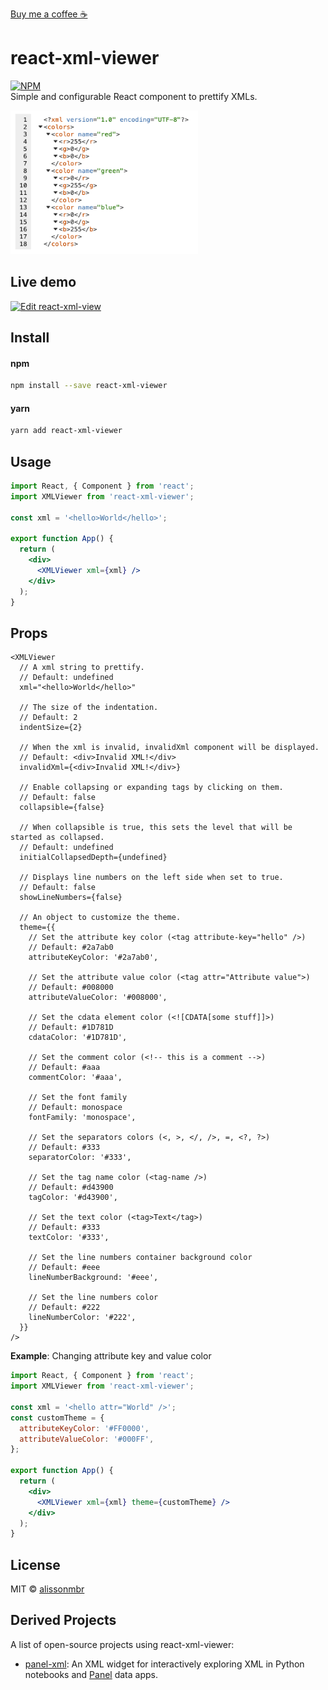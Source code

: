 [Buy me a coffee ☕](https://www.buymeacoffee.com/alissonmbr)

# react-xml-viewer

[![NPM](https://img.shields.io/npm/v/react-xml-viewer.svg)](https://www.npmjs.com/package/react-xml-viewer)\
Simple and configurable React component to prettify XMLs.

<img src="https://raw.githubusercontent.com/alissonmbr/react-xml-viewer/refs/heads/main/example.png" width="300"/>

## Live demo

[![Edit react-xml-view](https://codesandbox.io/static/img/play-codesandbox.svg)](https://codesandbox.io/p/sandbox/react-xml-viewer-v2-example-6xh9yq?file=%2Fsrc%2Findex.js%3A15%2C9)

## Install

#### npm

```bash
npm install --save react-xml-viewer
```

#### yarn

```bash
yarn add react-xml-viewer
```

## Usage

```jsx
import React, { Component } from 'react';
import XMLViewer from 'react-xml-viewer';

const xml = '<hello>World</hello>';

export function App() {
  return (
    <div>
      <XMLViewer xml={xml} />
    </div>
  );
}
```

## Props

```tsx
<XMLViewer
  // A xml string to prettify.
  // Default: undefined
  xml="<hello>World</hello>"

  // The size of the indentation.
  // Default: 2
  indentSize={2}

  // When the xml is invalid, invalidXml component will be displayed.
  // Default: <div>Invalid XML!</div>
  invalidXml={<div>Invalid XML!</div>}

  // Enable collapsing or expanding tags by clicking on them.
  // Default: false
  collapsible={false}

  // When collapsible is true, this sets the level that will be started as collapsed.
  // Default: undefined
  initialCollapsedDepth={undefined}

  // Displays line numbers on the left side when set to true.
  // Default: false
  showLineNumbers={false}

  // An object to customize the theme.
  theme={{
    // Set the attribute key color (<tag attribute-key="hello" />)
    // Default: #2a7ab0
    attributeKeyColor: '#2a7ab0',

    // Set the attribute value color (<tag attr="Attribute value">)
    // Default: #008000
    attributeValueColor: '#008000',

    // Set the cdata element color (<![CDATA[some stuff]]>)
    // Default: #1D781D
    cdataColor: '#1D781D',

    // Set the comment color (<!-- this is a comment -->)
    // Default: #aaa
    commentColor: '#aaa',

    // Set the font family
    // Default: monospace
    fontFamily: 'monospace',

    // Set the separators colors (<, >, </, />, =, <?, ?>)
    // Default: #333
    separatorColor: '#333',

    // Set the tag name color (<tag-name />)
    // Default: #d43900
    tagColor: '#d43900',

    // Set the text color (<tag>Text</tag>)
    // Default: #333
    textColor: '#333',

    // Set the line numbers container background color
    // Default: #eee
    lineNumberBackground: '#eee',

    // Set the line numbers color
    // Default: #222
    lineNumberColor: '#222',
  }}
/>
```

**Example**:
Changing attribute key and value color

```jsx
import React, { Component } from 'react';
import XMLViewer from 'react-xml-viewer';

const xml = '<hello attr="World" />';
const customTheme = {
  attributeKeyColor: '#FF0000',
  attributeValueColor: '#000FF',
};

export function App() {
  return (
    <div>
      <XMLViewer xml={xml} theme={customTheme} />
    </div>
  );
}
```

## License

MIT © [alissonmbr](https://github.com/alissonmbr)

## Derived Projects

A list of open-source projects using react-xml-viewer:

- [panel-xml](https://github.com/awesome-panel/panel-xml): An XML widget for interactively exploring XML in Python notebooks and [Panel](https://panel.holoviz.org/reference/index.html) data apps.
